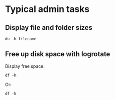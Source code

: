 # Typical admin tasks

## Display file and folder sizes

    du -h filename

## Free up disk space with logrotate

Display free space:

    df -h
    
Or:

    df -k
    
    
